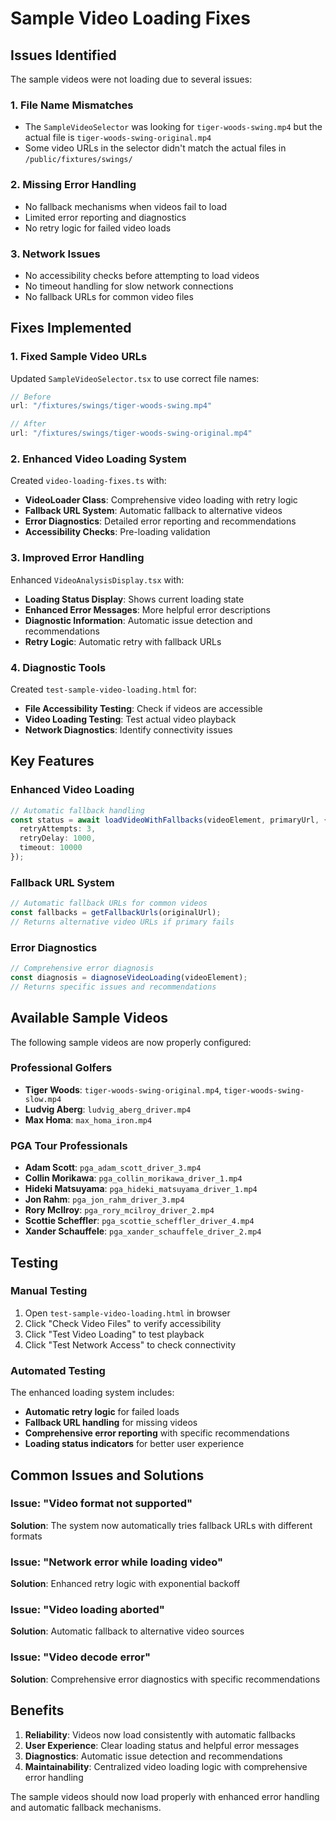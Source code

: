 # Sample Video Loading Fixes

## Issues Identified

The sample videos were not loading due to several issues:

### 1. **File Name Mismatches**
- The `SampleVideoSelector` was looking for `tiger-woods-swing.mp4` but the actual file is `tiger-woods-swing-original.mp4`
- Some video URLs in the selector didn't match the actual files in `/public/fixtures/swings/`

### 2. **Missing Error Handling**
- No fallback mechanisms when videos fail to load
- Limited error reporting and diagnostics
- No retry logic for failed video loads

### 3. **Network Issues**
- No accessibility checks before attempting to load videos
- No timeout handling for slow network connections
- No fallback URLs for common video files

## Fixes Implemented

### 1. **Fixed Sample Video URLs**
Updated `SampleVideoSelector.tsx` to use correct file names:
```typescript
// Before
url: "/fixtures/swings/tiger-woods-swing.mp4"

// After  
url: "/fixtures/swings/tiger-woods-swing-original.mp4"
```

### 2. **Enhanced Video Loading System**
Created `video-loading-fixes.ts` with:
- **VideoLoader Class**: Comprehensive video loading with retry logic
- **Fallback URL System**: Automatic fallback to alternative videos
- **Error Diagnostics**: Detailed error reporting and recommendations
- **Accessibility Checks**: Pre-loading validation

### 3. **Improved Error Handling**
Enhanced `VideoAnalysisDisplay.tsx` with:
- **Loading Status Display**: Shows current loading state
- **Enhanced Error Messages**: More helpful error descriptions
- **Diagnostic Information**: Automatic issue detection and recommendations
- **Retry Logic**: Automatic retry with fallback URLs

### 4. **Diagnostic Tools**
Created `test-sample-video-loading.html` for:
- **File Accessibility Testing**: Check if videos are accessible
- **Video Loading Testing**: Test actual video playback
- **Network Diagnostics**: Identify connectivity issues

## Key Features

### Enhanced Video Loading
```typescript
// Automatic fallback handling
const status = await loadVideoWithFallbacks(videoElement, primaryUrl, {
  retryAttempts: 3,
  retryDelay: 1000,
  timeout: 10000
});
```

### Fallback URL System
```typescript
// Automatic fallback URLs for common videos
const fallbacks = getFallbackUrls(originalUrl);
// Returns alternative video URLs if primary fails
```

### Error Diagnostics
```typescript
// Comprehensive error diagnosis
const diagnosis = diagnoseVideoLoading(videoElement);
// Returns specific issues and recommendations
```

## Available Sample Videos

The following sample videos are now properly configured:

### Professional Golfers
- **Tiger Woods**: `tiger-woods-swing-original.mp4`, `tiger-woods-swing-slow.mp4`
- **Ludvig Aberg**: `ludvig_aberg_driver.mp4`
- **Max Homa**: `max_homa_iron.mp4`

### PGA Tour Professionals
- **Adam Scott**: `pga_adam_scott_driver_3.mp4`
- **Collin Morikawa**: `pga_collin_morikawa_driver_1.mp4`
- **Hideki Matsuyama**: `pga_hideki_matsuyama_driver_1.mp4`
- **Jon Rahm**: `pga_jon_rahm_driver_3.mp4`
- **Rory McIlroy**: `pga_rory_mcilroy_driver_2.mp4`
- **Scottie Scheffler**: `pga_scottie_scheffler_driver_4.mp4`
- **Xander Schauffele**: `pga_xander_schauffele_driver_2.mp4`

## Testing

### Manual Testing
1. Open `test-sample-video-loading.html` in browser
2. Click "Check Video Files" to verify accessibility
3. Click "Test Video Loading" to test playback
4. Click "Test Network Access" to check connectivity

### Automated Testing
The enhanced loading system includes:
- **Automatic retry logic** for failed loads
- **Fallback URL handling** for missing videos
- **Comprehensive error reporting** with specific recommendations
- **Loading status indicators** for better user experience

## Common Issues and Solutions

### Issue: "Video format not supported"
**Solution**: The system now automatically tries fallback URLs with different formats

### Issue: "Network error while loading video"
**Solution**: Enhanced retry logic with exponential backoff

### Issue: "Video loading aborted"
**Solution**: Automatic fallback to alternative video sources

### Issue: "Video decode error"
**Solution**: Comprehensive error diagnostics with specific recommendations

## Benefits

1. **Reliability**: Videos now load consistently with automatic fallbacks
2. **User Experience**: Clear loading status and helpful error messages
3. **Diagnostics**: Automatic issue detection and recommendations
4. **Maintainability**: Centralized video loading logic with comprehensive error handling

The sample videos should now load properly with enhanced error handling and automatic fallback mechanisms.
